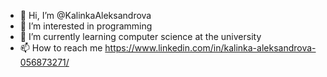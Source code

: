- 👋 Hi, I’m @KalinkaAleksandrova
- 👀 I’m interested in programming
- 🌱 I’m currently learning computer science at the university
- 📫 How to reach me https://www.linkedin.com/in/kalinka-aleksandrova-056873271/


<!---
KalinkaAleksandrova/KalinkaAleksandrova is a ✨ special ✨ repository because its `README.md` (this file) appears on your GitHub profile.
You can click the Preview link to take a look at your changes.
--->
